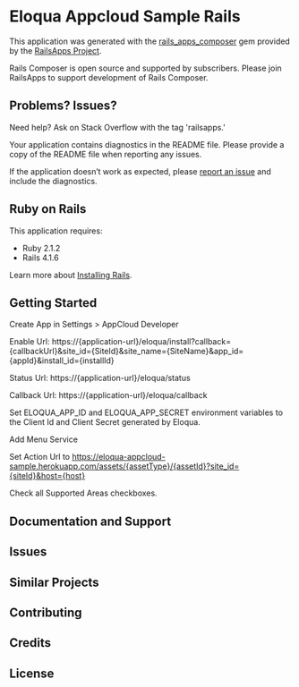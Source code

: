 Eloqua Appcloud Sample Rails
================

This application was generated with the [rails_apps_composer](https://github.com/RailsApps/rails_apps_composer) gem
provided by the [RailsApps Project](http://railsapps.github.io/).

Rails Composer is open source and supported by subscribers. Please join RailsApps to support development of Rails Composer.

Problems? Issues?
-----------

Need help? Ask on Stack Overflow with the tag 'railsapps.'

Your application contains diagnostics in the README file. Please provide a copy of the README file when reporting any issues.

If the application doesn’t work as expected, please [report an issue](https://github.com/RailsApps/rails_apps_composer/issues)
and include the diagnostics.

Ruby on Rails
-------------

This application requires:

- Ruby 2.1.2
- Rails 4.1.6

Learn more about [Installing Rails](http://railsapps.github.io/installing-rails.html).

Getting Started
---------------

Create App in Settings > AppCloud Developer

Enable Url: https://{application-url}/eloqua/install?callback={callbackUrl}&site_id={SiteId}&site_name={SiteName}&app_id={appId}&install_id={installId}

Status Url: https://{application-url}/eloqua/status

Callback Url: https://{application-url}/eloqua/callback

Set ELOQUA_APP_ID and ELOQUA_APP_SECRET environment variables to the Client Id and Client Secret generated by Eloqua.

Add Menu Service

Set Action Url to https://eloqua-appcloud-sample.herokuapp.com/assets/{assetType}/{assetId}?site_id={siteId}&host={host}

Check all Supported Areas checkboxes.

Documentation and Support
-------------------------

Issues
-------------

Similar Projects
----------------

Contributing
------------

Credits
-------

License
-------
